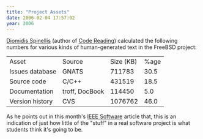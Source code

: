 ```yaml
---
title: "Project Assets"
date: 2006-02-04 17:57:02
year: 2006
---
```

<a href="http://www.spinellis.gr/">Diomidis Spinellis</a> (author of <a href="http://www.ercb.com/ddj/2003/ddj.0309.html">Code Reading</a>) calculated the following numbers for various kinds of human-generated text in the FreeBSD project:
<table class="center">
<tr>
<td>Asset</td>
<td>Source</td>
<td>Size (KB)</td>
<td>%age</td>
</tr>
<tr>
<td>Issues database</td>
<td>GNATS</td>
<td>711783</td>
<td>30.5</td>
</tr>
<tr>
<td>Source code</td>
<td>C/C++</td>
<td>431519</td>
<td>18.5</td>
</tr>
<tr>
<td>Documentation</td>
<td>troff, DocBook</td>
<td>114450</td>
<td>5.0</td>
</tr>
<tr>
<td>Version history</td>
<td>CVS</td>
<td>1076762</td>
<td>46.0</td>
</tr>
</table>
As he points out in this month's <a href="http://www.computer.org/software">IEEE Software</a> article that, this is an indication of just how little of the "stuff" in a real software project is what students think it's going to be.
